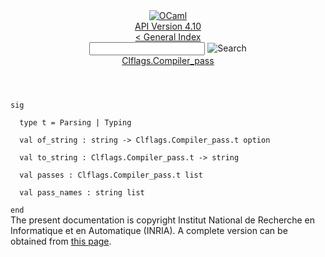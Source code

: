 <!-- ((! set title API !)) ((! set documentation !)) ((! set api !)) ((! set nobreadcrumb !)) -->
<div class="api"><header><nav class="toc brand"><a class="brand" href="https://ocaml.org/"><img src="colour-logo-gray.svg" class="svg" alt="OCaml"></a></nav><nav class="toc"><div class="toc_version"><a href="/docs" id="version-select">API Version 4.10</a></div><a href="index.html">&lt; General Index</a><div class="api_search"><input type="text" name="apisearch" id="api_search" oninput="mySearch(false);" onkeypress="this.oninput();" onclick="this.oninput();" onpaste="this.oninput();">
<img src="search_icon.svg" alt="Search" class="svg" onclick="mySearch(false)"></div>
<div id="search_results"></div><div class="toc_title"><a href="Clflags.Compiler_pass.html">Clflags.Compiler_pass</a></div><ul></ul></nav></header>
<code class="code"><span class="keyword">sig</span><br>
&nbsp;&nbsp;<span class="keyword">type</span>&nbsp;t&nbsp;=&nbsp;<span class="constructor">Parsing</span>&nbsp;<span class="keywordsign">|</span>&nbsp;<span class="constructor">Typing</span><br>
&nbsp;&nbsp;<span class="keyword">val</span>&nbsp;of_string&nbsp;:&nbsp;string&nbsp;<span class="keywordsign">-&gt;</span>&nbsp;<span class="constructor">Clflags</span>.<span class="constructor">Compiler_pass</span>.t&nbsp;option<br>
&nbsp;&nbsp;<span class="keyword">val</span>&nbsp;to_string&nbsp;:&nbsp;<span class="constructor">Clflags</span>.<span class="constructor">Compiler_pass</span>.t&nbsp;<span class="keywordsign">-&gt;</span>&nbsp;string<br>
&nbsp;&nbsp;<span class="keyword">val</span>&nbsp;passes&nbsp;:&nbsp;<span class="constructor">Clflags</span>.<span class="constructor">Compiler_pass</span>.t&nbsp;list<br>
&nbsp;&nbsp;<span class="keyword">val</span>&nbsp;pass_names&nbsp;:&nbsp;string&nbsp;list<br>
<span class="keyword">end</span></code>
<div class="copyright">The present documentation is copyright Institut National de Recherche en Informatique et en Automatique (INRIA). A complete version can be obtained from <a href="http://caml.inria.fr/pub/docs/manual-ocaml/">this page</a>.</div></div>
